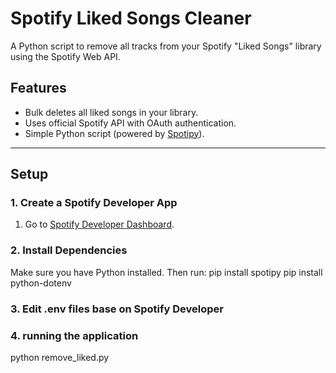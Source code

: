 # Spotify Liked Songs Cleaner 

A Python script to remove all tracks from your Spotify "Liked Songs" library using the Spotify Web API.

## Features
- Bulk deletes all liked songs in your library.
- Uses official Spotify API with OAuth authentication.
- Simple Python script (powered by [Spotipy](https://spotipy.readthedocs.io/)).

---

## Setup

### 1. Create a Spotify Developer App
1. Go to [Spotify Developer Dashboard](https://developer.spotify.com/dashboard/).

### 2. Install Dependencies
Make sure you have Python installed. Then run:
pip install spotipy
pip install python-dotenv

### 3. Edit .env files base on Spotify Developer 

### 4. running the application
python remove_liked.py
